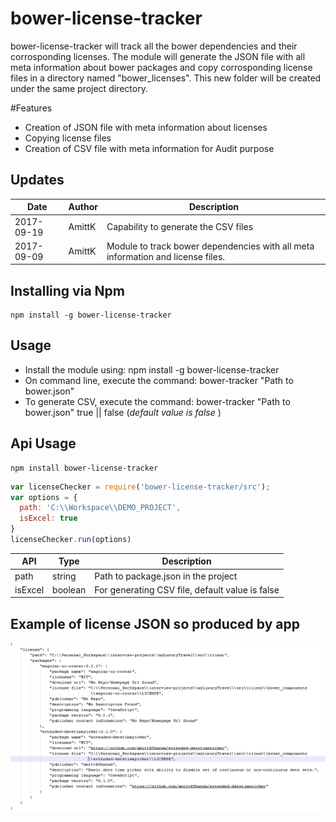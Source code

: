 # bower-license-tracker
bower-license-tracker will track all the bower dependencies and their corrosponding licenses.
The module will generate the JSON file with all meta information about bower packages and copy corrosponding license files in a directory named "bower_licenses". This new folder will be created under the same project directory.

#Features
<ul>
  <li>Creation of JSON file with meta information about licenses</li>
  <li>Copying license files</li>
  <li>Creation of CSV file with meta information for Audit purpose</li>
</ul>



## Updates
| Date				      | Author			      | Description							|
| ----------------- | ----------------- | ----------- |
| 2017-09-19		  	| AmittK		        | Capability to generate the CSV files |
| 2017-09-09		  	| AmittK		        | Module to track bower dependencies with all meta information and license files. |

## Installing via Npm

```
npm install -g bower-license-tracker
```

## Usage
- Install the module using: npm install -g bower-license-tracker
- On command line, execute the command: bower-tracker "Path to bower.json"
- To generate CSV, execute the command: bower-tracker "Path to bower.json" true || false (<em>default value is false </em>)

## Api Usage

```
npm install bower-license-tracker
```

```js
var licenseChecker = require('bower-license-tracker/src');
var options = {
  path: 'C:\\Workspace\\DEMO_PROJECT',
  isExcel: true
}
licenseChecker.run(options)
```

| API				       | Type       | Description			                                |
| -----------------|------------| ------------------------------------------------|
| path      		   | string     | Path to package.json in the project             |
| isExcel          | boolean    | For generating CSV file, default value is false |



## Example of license JSON so produced by app
![Alt text](https://github.com/amittkSharma/bower-license-tracker/blob/master/images/packages_metainformation.png?raw=true "bower packages meta information")

